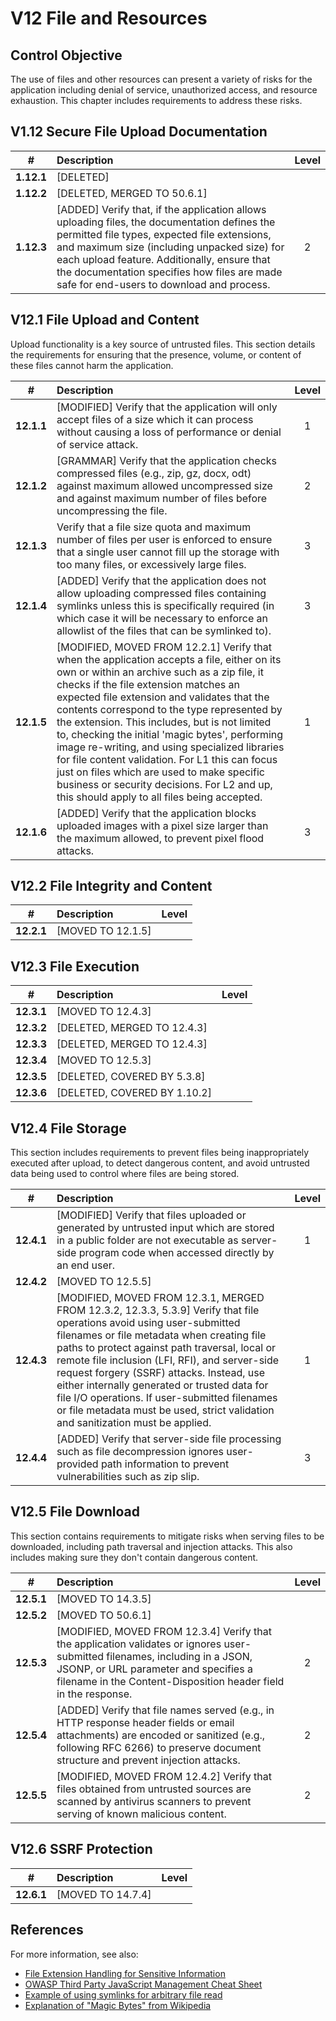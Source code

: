 # V12 File and Resources

## Control Objective

The use of files and other resources can present a variety of risks for the application including denial of service, unauthorized access, and resource exhaustion. This chapter includes requirements to address these risks.

## V1.12 Secure File Upload Documentation

| # | Description | Level |
| :---: | :--- | :---: |
| **1.12.1** | [DELETED] | |
| **1.12.2** | [DELETED, MERGED TO 50.6.1] | |
| **1.12.3** | [ADDED] Verify that, if the application allows uploading files, the documentation defines the permitted file types, expected file extensions, and maximum size (including unpacked size) for each upload feature. Additionally, ensure that the documentation specifies how files are made safe for end-users to download and process. | 2 |

## V12.1 File Upload and Content

Upload functionality is a key source of untrusted files. This section details the requirements for ensuring that the presence, volume, or content of these files cannot harm the application.

| # | Description | Level |
| :---: | :--- | :---: |
| **12.1.1** | [MODIFIED] Verify that the application will only accept files of a size which it can process without causing a loss of performance or denial of service attack. | 1 |
| **12.1.2** | [GRAMMAR] Verify that the application checks compressed files (e.g., zip, gz, docx, odt) against maximum allowed uncompressed size and against maximum number of files before uncompressing the file. | 2 |
| **12.1.3** | Verify that a file size quota and maximum number of files per user is enforced to ensure that a single user cannot fill up the storage with too many files, or excessively large files. | 3 |
| **12.1.4** | [ADDED] Verify that the application does not allow uploading compressed files containing symlinks unless this is specifically required (in which case it will be necessary to enforce an allowlist of the files that can be symlinked to). | 3 |
| **12.1.5** | [MODIFIED, MOVED FROM 12.2.1] Verify that when the application accepts a file, either on its own or within an archive such as a zip file, it checks if the file extension matches an expected file extension and validates that the contents correspond to the type represented by the extension. This includes, but is not limited to, checking the initial 'magic bytes', performing image re-writing, and using specialized libraries for file content validation. For L1 this can focus just on files which are used to make specific business or security decisions. For L2 and up, this should apply to all files being accepted. | 1 |
| **12.1.6** | [ADDED] Verify that the application blocks uploaded images with a pixel size larger than the maximum allowed, to prevent pixel flood attacks. | 3 |

## V12.2 File Integrity and Content

| # | Description | Level |
| :---: | :--- | :---: |
| **12.2.1** | [MOVED TO 12.1.5] | |

## V12.3 File Execution

| # | Description | Level |
| :---: | :--- | :---: |
| **12.3.1** | [MOVED TO 12.4.3] | |
| **12.3.2** | [DELETED, MERGED TO 12.4.3] | |
| **12.3.3** | [DELETED, MERGED TO 12.4.3] | |
| **12.3.4** | [MOVED TO 12.5.3] | |
| **12.3.5** | [DELETED, COVERED BY 5.3.8] | |
| **12.3.6** | [DELETED, COVERED BY 1.10.2] | |

## V12.4 File Storage

This section includes requirements to prevent files being inappropriately executed after upload, to detect dangerous content, and avoid untrusted data being used to control where files are being stored.

| # | Description | Level |
| :---: | :--- | :---: |
| **12.4.1** | [MODIFIED] Verify that files uploaded or generated by untrusted input which are stored in a public folder are not executable as server-side program code when accessed directly by an end user. | 1 |
| **12.4.2** | [MOVED TO 12.5.5] | |
| **12.4.3** | [MODIFIED, MOVED FROM 12.3.1, MERGED FROM 12.3.2, 12.3.3, 5.3.9] Verify that file operations avoid using user-submitted filenames or file metadata when creating file paths to protect against path traversal, local or remote file inclusion (LFI, RFI), and server-side request forgery (SSRF) attacks. Instead, use either internally generated or trusted data for file I/O operations. If user-submitted filenames or file metadata must be used, strict validation and sanitization must be applied. | 1 |
| **12.4.4** | [ADDED] Verify that server-side file processing such as file decompression ignores user-provided path information to prevent vulnerabilities such as zip slip. | 3 |

## V12.5 File Download

This section contains requirements to mitigate risks when serving files to be downloaded, including path traversal and injection attacks. This also includes making sure they don't contain dangerous content.

| # | Description | Level |
| :---: | :--- | :---: |
| **12.5.1** | [MOVED TO 14.3.5] | |
| **12.5.2** | [MOVED TO 50.6.1] | |
| **12.5.3** | [MODIFIED, MOVED FROM 12.3.4] Verify that the application validates or ignores user-submitted filenames, including in a JSON, JSONP, or URL parameter and specifies a filename in the Content-Disposition header field in the response. | 2 |
| **12.5.4** | [ADDED] Verify that file names served (e.g., in HTTP response header fields or email attachments) are encoded or sanitized (e.g., following RFC 6266) to preserve document structure and prevent injection attacks. | 2 |
| **12.5.5** | [MODIFIED, MOVED FROM 12.4.2] Verify that files obtained from untrusted sources are scanned by antivirus scanners to prevent serving of known malicious content. | 2 |

## V12.6 SSRF Protection

| # | Description | Level |
| :---: | :--- | :---: |
| **12.6.1** | [MOVED TO 14.7.4] | |

## References

For more information, see also:

* [File Extension Handling for Sensitive Information](https://owasp.org/www-community/vulnerabilities/Unrestricted_File_Upload)
* [OWASP Third Party JavaScript Management Cheat Sheet](https://cheatsheetseries.owasp.org/cheatsheets/Third_Party_Javascript_Management_Cheat_Sheet.html)
* [Example of using symlinks for arbitrary file read](https://hackerone.com/reports/1439593)
* [Explanation of "Magic Bytes" from Wikipedia](https://en.wikipedia.org/wiki/List_of_file_signatures)
